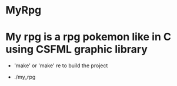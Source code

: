 # MyRpg

# My rpg is a rpg pokemon like in C using CSFML graphic library

- 'make' or 'make' re to build the project

- ./my_rpg

